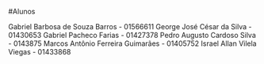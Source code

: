 #Alunos

Gabriel Barbosa de Souza Barros - 01566611
George José César da Silva - 01430653
Gabriel Pacheco Farias - 01427378
Pedro Augusto Cardoso Silva - 0143875
Marcos Antônio Ferreira Guimarães - 01405752
Israel Allan Vilela Viegas - 01433868